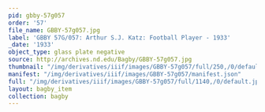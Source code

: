 ```yaml
---
pid: gbby-57g057
order: '57'
file_name: GBBY-57g057.jpg
label: 'GBBY 57G/057: Arthur S.J. Katz: Football Player - 1933'
_date: '1933'
object_type: glass plate negative
source: http://archives.nd.edu/Bagby/GBBY-57g057.jpg
thumbnail: "/img/derivatives/iiif/images/GBBY-57g057/full/250,/0/default.jpg"
manifest: "/img/derivatives/iiif/images/GBBY-57g057/manifest.json"
full: "/img/derivatives/iiif/images/GBBY-57g057/full/1140,/0/default.jpg"
layout: bagby_item
collection: bagby
---
```

